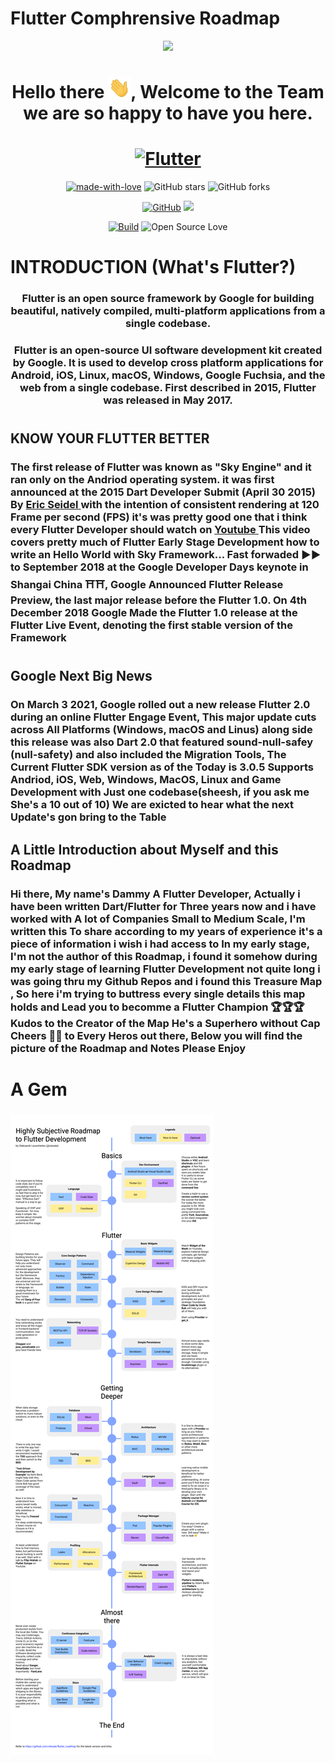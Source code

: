 # **Flutter Comphrensive Roadmap**

<p align="center"><img src="https://media.tenor.com/images/49e8bbc5b4245a62076c898a713e8a28/tenor.gif" width="150" style="margin-right:100" /></p>

<h1 align="center">Hello there <img src="https://raw.githubusercontent.com/ABSphreak/ABSphreak/master/gifs/Hi.gif" width="35" />, Welcome to the Team we are so happy to have you here.</h1>

<a href="https://flutter.dev/">
  <h1 align="center">
    <picture>
      <source media="(prefers-color-scheme: dark)" srcset="https://storage.googleapis.com/cms-storage-bucket/6e19fee6b47b36ca613f.png">
      <img alt="Flutter" src="https://storage.googleapis.com/cms-storage-bucket/c823e53b3a1a7b0d36a9.png">
    </picture>
  </h1>
</a>

<a><p align="center">[![made-with-love](https://img.shields.io/badge/Made%20with-💙-1f425f.svg)](https://flutter.dev/)
![GitHub stars](https://img.shields.io/github/stars/flutter/flutter?style=social) ![GitHub forks](https://img.shields.io/github/forks/flutter/flutter?style=social)</a></p> <p align="center"> <a href="https://github.com/"><img alt="GitHub" src="https://img.shields.io/badge/dynamic/json?logo=github&label=Followers&labelColor=282c34&color=181717&query=%24.data.totalSubs&url=https%3A%2F%2Fapi.spencerwoo.com%2Fsubstats%2F%3Fsource%3Dgithub%26queryKey%3Dflutter&longCache=true"/></a> <a href="https://github.com/flutter"><img src="https://komarev.com/ghpvc/?username=flutter"/></a> </p>
<a><p align="center">[![Build](https://github.com/Sangwan5688/BlackHole/actions/workflows/flutter.yml/badge.svg)](https://github.com/flutter/flutter/actions/workflows/flutter.yml) ![Open Source Love](https://badges.frapsoft.com/os/v2/open-source.svg?v=103)</p></a>

<p><h1>INTRODUCTION (What's Flutter?)</h1></p>

<h3 align="center">Flutter is an open source framework by Google for building beautiful, natively compiled, multi-platform applications from a single codebase.</h3>

<p><h3 align="center">Flutter is an open-source UI software development kit created by Google. It is used to develop cross platform applications for Android, iOS, Linux, macOS, Windows, Google Fuchsia, and the web from a single codebase.
First described in 2015, Flutter was released in May 2017. </h3></p>
<h1></h1>

<p><h2>KNOW YOUR FLUTTER BETTER</h2></p>

<h3 >The first release of Flutter was known as "Sky Engine" and it ran only on the Andriod operating system. it was first announced at the 2015 Dart Developer Submit (April 30 2015) By <a href="www.eseidel.com"> Eric Seidel </a>with the intention of consistent rendering at 120 Frame per second (FPS) it's was pretty good one that i think every Flutter Developer should watch on <a href="https://www.youtube.com/watch?v=PnIWl33YMwA"> Youtube </a> This video covers pretty much of Flutter Early Stage Development how to write an Hello World with Sky Framework... Fast forwaded ▶▶ to September 2018 at the Google Developer Days keynote in Shangai China ⛩⛩, Google Announced Flutter Release Preview, the last major release before the Flutter 1.0. On 4th December 2018 Google Made the Flutter 1.0 release at the Flutter Live Event, denoting the first stable version of the Framework </h3>
<h1></h1>

<p><h2>Google Next Big News</h2></p>
<h3>On March 3 2021, Google rolled out a new release Flutter 2.0 during an online Flutter Engage Event, This major update cuts across All Platforms (Windows, macOS and Linus) along side this release was also Dart 2.0 that featured sound-null-safey (null-safety) and also included the Migration Tools, The Current Flutter SDK version as of the Today is 3.0.5 Supports Andriod, iOS, Web, Windows, MacOS, Linux and Game Development with Just one codebase(sheesh, if you ask me She's a 10 out of 10)  We are exicted to hear what the next Update's gon bring to the Table </h3>

<p><h2>A Little Introduction about Myself and this Roadmap</h2></p>
<h3>Hi there, My name's Dammy A Flutter Developer, Actually i have been written Dart/Flutter for Three years now and i have worked with A lot of Companies Small to Medium Scale, I'm written this To share according to my years of experience it's a piece of information i wish i had access to In my early stage,   I'm not the author of this Roadmap, i found it somehow during my early stage of learning Flutter Development not quite long i was going thru my Github Repos and i found this Treasure Map , So here i'm trying to buttress every single details this map holds and Lead you to becomme a Flutter Champion 🏆🏆🏆 Kudos to the Creator of the Map He's a Superhero without Cap Cheers 🎉🎉 to Every Heros out there, Below you will find the picture of the Roadmap and Notes Please Enjoy </h3>

<p><h1>A Gem</h1></p>
<h3><img src="assets/images/roadmap.png"/>
</h3>
